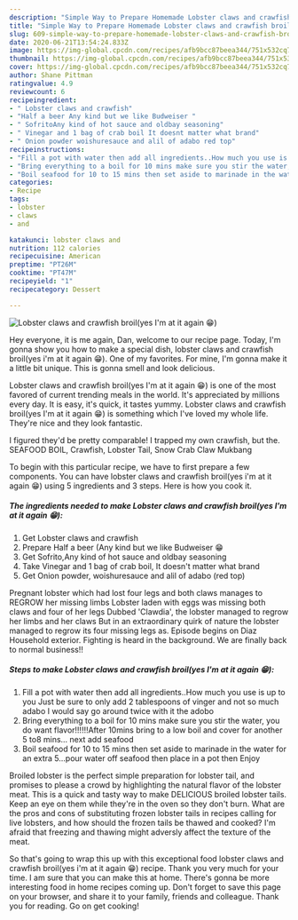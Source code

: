 ```yaml
---
description: "Simple Way to Prepare Homemade Lobster claws and crawfish broil(yes I&amp;#39;m at it again 😁)"
title: "Simple Way to Prepare Homemade Lobster claws and crawfish broil(yes I&amp;#39;m at it again 😁)"
slug: 609-simple-way-to-prepare-homemade-lobster-claws-and-crawfish-broilyes-i-and-39-m-at-it-again
date: 2020-06-21T13:54:24.833Z
image: https://img-global.cpcdn.com/recipes/afb9bcc87beea344/751x532cq70/lobster-claws-and-crawfish-broilyes-im-at-it-again-😁-recipe-main-photo.jpg
thumbnail: https://img-global.cpcdn.com/recipes/afb9bcc87beea344/751x532cq70/lobster-claws-and-crawfish-broilyes-im-at-it-again-😁-recipe-main-photo.jpg
cover: https://img-global.cpcdn.com/recipes/afb9bcc87beea344/751x532cq70/lobster-claws-and-crawfish-broilyes-im-at-it-again-😁-recipe-main-photo.jpg
author: Shane Pittman
ratingvalue: 4.9
reviewcount: 6
recipeingredient:
- " Lobster claws and crawfish"
- "Half a beer Any kind but we like Budweiser "
- " SofritoAny kind of hot sauce and oldbay seasoning"
- " Vinegar and 1 bag of crab boil It doesnt matter what brand"
- " Onion powder woishuresauce and alil of adabo red top"
recipeinstructions:
- "Fill a pot with water then add all ingredients..How much you use is up to you Just be sure to only add 2 tablespoons of vinger and not so much adabo I would say go around twice with it the adobo"
- "Bring everything to a boil for 10 mins make sure you stir the water, you do want flavor!!!!!!After 10mins bring to a low boil and cover for another 5 to8 mins... next add seafood"
- "Boil seafood for 10 to 15 mins then set aside to marinade in the water for an extra 5...pour water off seafood then place in a pot then Enjoy"
categories:
- Recipe
tags:
- lobster
- claws
- and

katakunci: lobster claws and 
nutrition: 112 calories
recipecuisine: American
preptime: "PT26M"
cooktime: "PT47M"
recipeyield: "1"
recipecategory: Dessert

---
```



![Lobster claws and crawfish broil(yes I&#39;m at it again 😁)](https://img-global.cpcdn.com/recipes/afb9bcc87beea344/751x532cq70/lobster-claws-and-crawfish-broilyes-im-at-it-again-😁-recipe-main-photo.jpg)

Hey everyone, it is me again, Dan, welcome to our recipe page. Today, I'm gonna show you how to make a special dish, lobster claws and crawfish broil(yes i&#39;m at it again 😁). One of my favorites. For mine, I'm gonna make it a little bit unique. This is gonna smell and look delicious.

Lobster claws and crawfish broil(yes I&#39;m at it again 😁) is one of the most favored of current trending meals in the world. It's appreciated by millions every day. It is easy, it's quick, it tastes yummy. Lobster claws and crawfish broil(yes I&#39;m at it again 😁) is something which I've loved my whole life. They're nice and they look fantastic.

I figured they&#39;d be pretty comparable! I trapped my own crawfish, but the. SEAFOOD BOIL, Crawfish, Lobster Tail, Snow Crab Claw Mukbang


To begin with this particular recipe, we have to first prepare a few components. You can have lobster claws and crawfish broil(yes i&#39;m at it again 😁) using 5 ingredients and 3 steps. Here is how you cook it.

<!--inarticleads1-->

##### The ingredients needed to make Lobster claws and crawfish broil(yes I&#39;m at it again 😁):

1. Get  Lobster claws and crawfish
1. Prepare Half a beer (Any kind but we like Budweiser 😁
1. Get  Sofrito,Any kind of hot sauce and oldbay seasoning
1. Take  Vinegar and 1 bag of crab boil, It doesn&#39;t matter what brand
1. Get  Onion powder, woishuresauce and alil of adabo (red top)


Pregnant lobster which had lost four legs and both claws manages to REGROW her missing limbs Lobster laden with eggs was missing both claws and four of her legs Dubbed &#39;Clawdia&#39;, the lobster managed to regrow her limbs and her claws But in an extraordinary quirk of nature the lobster managed to regrow its four missing legs as. Episode begins on Diaz Household exterior. Fighting is heard in the background. We are finally back to normal business!! 

<!--inarticleads2-->

##### Steps to make Lobster claws and crawfish broil(yes I&#39;m at it again 😁):

1. Fill a pot with water then add all ingredients..How much you use is up to you Just be sure to only add 2 tablespoons of vinger and not so much adabo I would say go around twice with it the adobo
1. Bring everything to a boil for 10 mins make sure you stir the water, you do want flavor!!!!!!After 10mins bring to a low boil and cover for another 5 to8 mins... next add seafood
1. Boil seafood for 10 to 15 mins then set aside to marinade in the water for an extra 5...pour water off seafood then place in a pot then Enjoy


Broiled lobster is the perfect simple preparation for lobster tail, and promises to please a crowd by highlighting the natural flavor of the lobster meat. This is a quick and tasty way to make DELICIOUS broiled lobster tails. Keep an eye on them while they&#39;re in the oven so they don&#39;t burn. What are the pros and cons of substituting frozen lobster tails in recipes calling for live lobsters, and how should the frozen tails be thawed and cooked? I&#39;m afraid that freezing and thawing might adversly affect the texture of the meat. 

So that's going to wrap this up with this exceptional food lobster claws and crawfish broil(yes i&#39;m at it again 😁) recipe. Thank you very much for your time. I am sure that you can make this at home. There's gonna be more interesting food in home recipes coming up. Don't forget to save this page on your browser, and share it to your family, friends and colleague. Thank you for reading. Go on get cooking!
